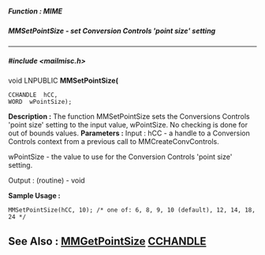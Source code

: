 ##### Function : MIME
##### MMSetPointSize - set Conversion Controls 'point size' setting
---
##### #include <mailmisc.h>
void LNPUBLIC **MMSetPointSize(**

	CCHANDLE  hCC,
	WORD  wPointSize);
**Description :**
The function  MMSetPointSize sets the Conversions Controls 'point size' setting 
to the input value, wPointSize.  No checking is done for out of bounds values.
**Parameters :**
Input :
hCC  -  a handle to a Conversion Controls context from a previous call to MMCreateConvControls.

wPointSize  -  the value to use for the Conversion Controls 'point size' setting.

Output :
(routine)  -  void


**Sample Usage :**
```
MMSetPointSize(hCC, 10); /* one of: 6, 8, 9, 10 (default), 12, 14, 18, 24 */
```
**See Also :**
[MMGetPointSize](D:/md_files/MMGetPointSize.md)
[CCHANDLE](D:/md_files/CCHANDLE.md)
---
